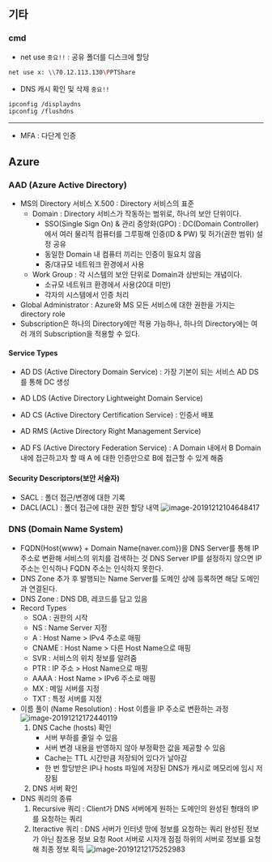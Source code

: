 ## 기타

### cmd

* net use `중요!!` : 공유 폴더를 디스크에 할당

```bash
net use x: \\70.12.113.130\PPTShare
```

* DNS 캐시 확인 및 삭제 `중요!!`

```bash
ipconfig /displaydns
ipconfig /flushdns
```

---

* MFA : 다단계 인증



## Azure

### AAD (Azure Active Directory)

* MS의 Directory 서비스
  X.500 : Directory 서비스의 표준
  * Domain : Directory 서비스가 작동하는 범위로, 하나의 보안 단위이다.
    * SSO(Single Sign On) & 관리 중앙화(GPO) : DC(Domain Controller)에서 여러 물리적 컴퓨터를 그루핑해 인증(ID & PW) 및 허가(권한 범위) 설정 공유
    * 동일한 Domain 내 컴퓨터 끼리는 인증이 필요치 않음
    * 중/대규모 네트워크 환경에서 사용
  * Work Group : 각 시스템의 보안 단위로 Domain과 상반되는 개념이다.
    * 소규모 네트워크 환경에서 사용(20대 미만)
    * 각자의 시스템에서 인증 처리
* Global Administrator : Azure와 MS 모든 서비스에 대한 권한을 가지는 directory role
* Subscription은 하나의 Directory에만 적용 가능하나, 하나의 Directory에는 여러 개의 Subscription을 적용할 수 있다.

#### Service Types

* AD DS (Active Directory Domain Service) : 가장 기본이 되는 서비스
  AD DS를 통해 DC 생성

* AD LDS (Active Directory Lightweight Domain Service)

* AD CS (Active Directory Certification Service) : 인증서 배포

* AD RMS (Active Directory Right Management Service)

* AD FS (Active Directory Federation Service) : A Domain 내에서 B Domain 내에 접근하고자 할 때 A 에 대한 인증만으로 B에 접근할 수 있게 해줌

#### Security Descriptors(보안 서술자)

* SACL : 폴더 접근/변경에 대한 기록
* DACL(ACL) : 폴더 접근에 대한 권한 할당 내역
  ![image-20191212104648417](C:\Users\Administrator\AppData\Roaming\Typora\typora-user-images\image-20191212104648417.png)

### DNS (Domain Name System)

* FQDN(Host{www} + Domain Name{naver.com})을 DNS Server를 통해 IP 주소로 변환해 서비스의 위치를 검색하는 것
  DNS Server IP를 설정하지 않으면 IP 주소는 인식하나 FQDN 주소는 인식하지 못한다.
* DNS Zone 추가 후 발행되는 Name Server를 도메인 상에 등록하면 해당 도메인과 연결된다.
* DNS Zone : DNS DB, 레코드를 담고 있음
* Record Types
  * SOA : 권한의 시작
  * NS : Name Server 지정
  * A : Host Name > IPv4 주소로 매핑
  * CNAME : Host Name > 다른 Host Name으로 매핑
  * SVR : 서비스의 위치 정보를 알려줌
  * PTR : IP 주소 > Host Name으로 매핑
  * AAAA :  Host Name > IPv6 주소로 매핑
  * MX : 메일 서버를 지정
  * TXT : 특정 서버를 지정
* 이름 풀이 (Name Resolution) : Host 이름을 IP 주소로 변환하는 과정
  ![image-20191212172440119](C:\Users\Administrator\AppData\Roaming\Typora\typora-user-images\image-20191212172440119.png)
  1. DNS Cache (hosts) 확인
     * 서버 부하를 줄일 수 있음
     * 서버 변경 내용을 반영하지 않아 부정확한 값을 제공할 수 있음
     * Cache는 TTL 시간만큼 저장되어 있다가 날아감
     * 한 번 할당받은 IP나 hosts 파일에 저장된 DNS가 캐시로 메모리에 임시 저장됨
  2. DNS 서버 확인
* DNS 쿼리의 종류
  1. Recursive 쿼리 : Client가 DNS 서버에게 원하는 도메인의 완성된 형태의 IP를 요청하는 쿼리
  2. Iteractive 쿼리 : DNS 서버가 인터넷 망에 정보를 요청하는 쿼리
     완성된 정보가 아닌 참조용 정보 요청
     Root 서버로 시자개 점점 하위의 서버로 정보를 요청해 최종 정보 획득
     ![image-20191212175252983](C:\Users\Administrator\AppData\Roaming\Typora\typora-user-images\image-20191212175252983.png)